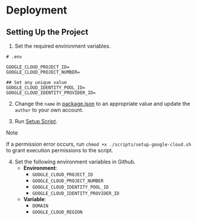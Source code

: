 # Deployment

## Setting Up the Project

1. Set the required environment variables.

```text
# .env

GOOGLE_CLOUD_PROJECT_ID=
GOOGLE_CLOUD_PROJECT_NUMBER=

## Set any unique value
GOOGLE_CLOUD_IDENTITY_POOL_ID=
GOOGLE_CLOUD_IDENTITY_PROVIDER_ID=
```

2. Change the `name` in [package.json](../package.json) to an appropriate value
   and update the `author` to your own account.

3. Run [Setup Script](../scripts/setup-google-cloud.sh).

> [!NOTE]
>
> If a permission error occurs, run `chmod +x ./scripts/setup-google-cloud.sh`
> to grant execution permissions to the script.

4. Set the following environment variables in Github.
   - **Environment**:
     - `GOOGLE_CLOUD_PROJECT_ID `
     - `GOOGLE_CLOUD_PROJECT_NUMBER`
     - `GOOGLE_CLOUD_IDENTITY_POOL_ID`
     - `GOOGLE_CLOUD_IDENTITY_PROVIDER_ID`
   - **Variable**:
     - `DOMAIN`
     - `GOOGLE_CLOUD_REGION`
